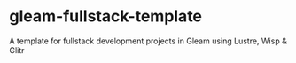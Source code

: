 # gleam-fullstack-template
A template for fullstack development projects in Gleam using Lustre, Wisp &amp; Glitr
